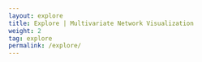 ```yaml
---
layout: explore
title: Explore | Multivariate Network Visualization
weight: 2
tag: explore
permalink: /explore/
---
```


